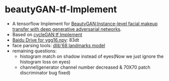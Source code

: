 # beautyGAN-tf-Implement
* A tensorflow Implement for [BeautyGAN:Instance-level facial makeup transfer with deep generative adversarial networks](http://liusi-group.com/projects/BeautyGAN).
* Based on [cycleGAN tf Implement](https://github.com/hardikbansal/CycleGAN)
* [Baidu Drive for vgg16.npy](https://pan.baidu.com/s/1D4Zoaunwo2rZTNW7HhZjPA): 83dt
* face parsing tools: [dlib'68 landmarks model](http://dlib.net/files/)
* remaining questions:
  * histogram match on shadow instead of eyes(Now we just ignore the histogram loss on eyes)
  * channel(generator channel number decreased & 70X70 patch discriminator bug fixed)
